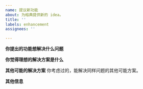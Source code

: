 ```yaml
---
name: 提议新功能
about: 为榕典提供新的 idea。
title: ''
labels: enhancement
assignees: ''

---
```


**你提出的功能想解决什么问题**


**你觉得理想的解决方案是什么**


**其他可能的解决方案**
你考虑过的，能解决同样问题的其他可能方案。


**其他信息**
